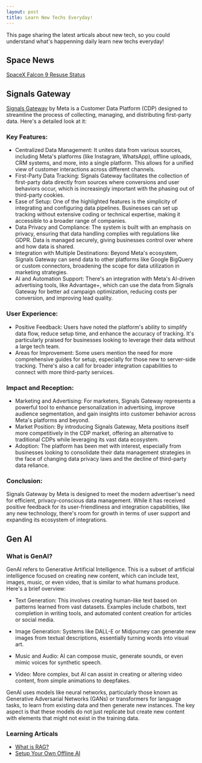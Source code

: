 ```yaml
---
layout: post
title: Learn New Techs Everyday!
---
```

<script>
window.fbq('track', 'ViewContent', {"content_ids": "tech"});
</script>


This page sharing the latest articals about new tech, so you could understand what's happenning daily learn new techs everyday!

## Space News
[SpaceX Falcon 9 Resuse Status](/space)
## Signals Gateway
[Signals Gateway](https://www.facebook.com/business/m/signalsgateway/) by Meta is a Customer Data Platform (CDP) designed to streamline the process of collecting, managing, and distributing first-party data. Here's a detailed look at it:

### Key Features:
* Centralized Data Management: It unites data from various sources, including Meta's platforms (like Instagram, WhatsApp), offline uploads, CRM systems, and more, into a single platform. This allows for a unified view of customer interactions across different channels.
* First-Party Data Tracking: Signals Gateway facilitates the collection of first-party data directly from sources where conversions and user behaviors occur, which is increasingly important with the phasing out of third-party cookies.
* Ease of Setup: One of the highlighted features is the simplicity of integrating and configuring data pipelines. Businesses can set up tracking without extensive coding or technical expertise, making it accessible to a broader range of companies.
* Data Privacy and Compliance: The system is built with an emphasis on privacy, ensuring that data handling complies with regulations like GDPR. Data is managed securely, giving businesses control over where and how data is shared.
* Integration with Multiple Destinations: Beyond Meta's ecosystem, Signals Gateway can send data to other platforms like Google BigQuery or custom connectors, broadening the scope for data utilization in marketing strategies.
* AI and Automation Support: There's an integration with Meta's AI-driven advertising tools, like Advantage+, which can use the data from Signals Gateway for better ad campaign optimization, reducing costs per conversion, and improving lead quality.

### User Experience:
* Positive Feedback: Users have noted the platform's ability to simplify data flow, reduce setup time, and enhance the accuracy of tracking. It's particularly praised for businesses looking to leverage their data without a large tech team.
* Areas for Improvement: Some users mention the need for more comprehensive guides for setup, especially for those new to server-side tracking. There's also a call for broader integration capabilities to connect with more third-party services.

### Impact and Reception:
* Marketing and Advertising: For marketers, Signals Gateway represents a powerful tool to enhance personalization in advertising, improve audience segmentation, and gain insights into customer behavior across Meta's platforms and beyond.
* Market Position: By introducing Signals Gateway, Meta positions itself more competitively in the CDP market, offering an alternative to traditional CDPs while leveraging its vast data ecosystem.
* Adoption: The platform has been met with interest, especially from businesses looking to consolidate their data management strategies in the face of changing data privacy laws and the decline of third-party data reliance.

### Conclusion:
Signals Gateway by Meta is designed to meet the modern advertiser's need for efficient, privacy-conscious data management. While it has received positive feedback for its user-friendliness and integration capabilities, like any new technology, there's room for growth in terms of user support and expanding its ecosystem of integrations.

## Gen AI

### What is GenAI?

GenAI refers to Generative Artificial Intelligence. This is a subset of artificial intelligence focused on creating new content, which can include text, images, music, or even video, that is similar to what humans produce. Here's a brief overview:

* Text Generation: This involves creating human-like text based on patterns learned from vast datasets. Examples include chatbots, text completion in writing tools, and automated content creation for articles or social media.

* Image Generation: Systems like DALL-E or Midjourney can generate new images from textual descriptions, essentially turning words into visual art.

* Music and Audio: AI can compose music, generate sounds, or even mimic voices for synthetic speech.

* Video: More complex, but AI can assist in creating or altering video content, from simple animations to deepfakes.

GenAI uses models like neural networks, particularly those known as Generative Adversarial Networks (GANs) or transformers for language tasks, to learn from existing data and then generate new instances. The key aspect is that these models do not just replicate but create new content with elements that might not exist in the training data.


### Learning Articals
* [What is RAG?](https://www.youtube.com/watch?v=T-D1OfcDW1M&t=18s)
* [Setup Your Own Offline AI](https://www.youtube.com/watch?v=JpQC0W91E6k)

